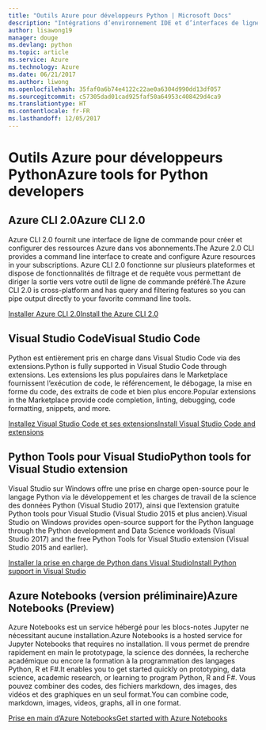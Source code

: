 ```yaml
---
title: "Outils Azure pour développeurs Python | Microsoft Docs"
description: "Intégrations d’environnement IDE et d’interfaces de ligne de commande pour développeurs Python sur Azure."
author: lisawong19
manager: douge
ms.devlang: python
ms.topic: article
ms.service: Azure
ms.technology: Azure
ms.date: 06/21/2017
ms.author: liwong
ms.openlocfilehash: 35faf0a6b74e4122c22ae0a6304d990dd13df057
ms.sourcegitcommit: c57305dad01cad925faf50a64953c408429d4ca9
ms.translationtype: HT
ms.contentlocale: fr-FR
ms.lasthandoff: 12/05/2017
---
```

# <a name="azure-tools-for-python-developers"></a><span data-ttu-id="c25ea-103">Outils Azure pour développeurs Python</span><span class="sxs-lookup"><span data-stu-id="c25ea-103">Azure tools for Python developers</span></span>

## <a name="azure-cli-20"></a><span data-ttu-id="c25ea-104">Azure CLI 2.0</span><span class="sxs-lookup"><span data-stu-id="c25ea-104">Azure CLI 2.0</span></span>

<span data-ttu-id="c25ea-105">Azure CLI 2.0 fournit une interface de ligne de commande pour créer et configurer des ressources Azure dans vos abonnements.</span><span class="sxs-lookup"><span data-stu-id="c25ea-105">The Azure 2.0 CLI provides a command line interface to create and configure Azure resources in your subscriptions.</span></span> <span data-ttu-id="c25ea-106">Azure CLI 2.0 fonctionne sur plusieurs plateformes et dispose de fonctionnalités de filtrage et de requête vous permettant de diriger la sortie vers votre outil de ligne de commande préféré.</span><span class="sxs-lookup"><span data-stu-id="c25ea-106">The Azure CLI 2.0 is cross-platform and has query and filtering features so you can pipe output directly to your favorite command line tools.</span></span> 

[<span data-ttu-id="c25ea-107">Installer Azure CLI 2.0</span><span class="sxs-lookup"><span data-stu-id="c25ea-107">Install the Azure CLI 2.0</span></span>](https://docs.microsoft.com/cli/azure/install-azure-cli)

## <a name="visual-studio-code"></a><span data-ttu-id="c25ea-108">Visual Studio Code</span><span class="sxs-lookup"><span data-stu-id="c25ea-108">Visual Studio Code</span></span>
<span data-ttu-id="c25ea-109">Python est entièrement pris en charge dans Visual Studio Code via des extensions.</span><span class="sxs-lookup"><span data-stu-id="c25ea-109">Python is fully supported in Visual Studio Code through extensions.</span></span> <span data-ttu-id="c25ea-110">Les extensions les plus populaires dans le Marketplace fournissent l’exécution de code, le référencement, le débogage, la mise en forme du code, des extraits de code et bien plus encore.</span><span class="sxs-lookup"><span data-stu-id="c25ea-110">Popular extensions in the Marketplace provide code completion, linting, debugging, code formatting, snippets, and more.</span></span>

[<span data-ttu-id="c25ea-111">Installez Visual Studio Code et ses extensions</span><span class="sxs-lookup"><span data-stu-id="c25ea-111">Install Visual Studio Code and extensions</span></span>](https://code.visualstudio.com/docs/languages/python)

## <a name="python-tools-for-visual-studio-extension"></a><span data-ttu-id="c25ea-112">Python Tools pour Visual Studio</span><span class="sxs-lookup"><span data-stu-id="c25ea-112">Python tools for Visual Studio extension</span></span>
<span data-ttu-id="c25ea-113">Visual Studio sur Windows offre une prise en charge open-source pour le langage Python via le développement et les charges de travail de la science des données Python (Visual Studio 2017), ainsi que l’extension gratuite Python tools pour Visual Studio (Visual Studio 2015 et plus ancien).</span><span class="sxs-lookup"><span data-stu-id="c25ea-113">Visual Studio on Windows provides open-source support for the Python language through the Python development and Data Science workloads (Visual Studio 2017) and the free Python Tools for Visual Studio extension (Visual Studio 2015 and earlier).</span></span> 

[<span data-ttu-id="c25ea-114">Installer la prise en charge de Python dans Visual Studio</span><span class="sxs-lookup"><span data-stu-id="c25ea-114">Install Python support in Visual Studio</span></span>](https://docs.microsoft.com/visualstudio/python/installation)

## <a name="azure-notebooks-preview"></a><span data-ttu-id="c25ea-115">Azure Notebooks (version préliminaire)</span><span class="sxs-lookup"><span data-stu-id="c25ea-115">Azure Notebooks (Preview)</span></span>
<span data-ttu-id="c25ea-116">Azure Notebooks est un service hébergé pour les blocs-notes Jupyter ne nécessitant aucune installation.</span><span class="sxs-lookup"><span data-stu-id="c25ea-116">Azure Notebooks is a hosted service for Jupyter Notebooks that requires no installation.</span></span> <span data-ttu-id="c25ea-117">Il vous permet de prendre rapidement en main le prototypage, la science des données, la recherche académique ou encore la formation à la programmation des langages Python, R et F#.</span><span class="sxs-lookup"><span data-stu-id="c25ea-117">It enables you to get started quickly on prototyping, data science, academic research, or learning to program Python, R and F#.</span></span> <span data-ttu-id="c25ea-118">Vous pouvez combiner des codes, des fichiers markdown, des images, des vidéos et des graphiques en un seul format.</span><span class="sxs-lookup"><span data-stu-id="c25ea-118">You can combine code, markdown, images, videos, graphs, all in one format.</span></span>

[<span data-ttu-id="c25ea-119">Prise en main d’Azure Notebooks</span><span class="sxs-lookup"><span data-stu-id="c25ea-119">Get started with Azure Notebooks</span></span>](https://notebooks.azure.com/)
